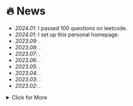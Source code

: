 # 🔥 News
- *2024.01*: I passed 100 questions on leetcode.
- *2024.01*: I set up this personal homepage.
- *2023.09*: .
- *2023.08*: .
- *2023.07*: .
- *2023.06*: .
- *2023.05*: .
- *2023.04*: .
- *2023.03*: .
- *2023.02*: .
<details>
<summary markdown="span">Click for More</summary>
<ul>
<li> <i>2022.06</i>:  One paper is accepted in my dream. </li>
<li> <i>2022.06</i>:  One paper is accepted in my dream.</li>
<li> <i>2022.06</i>:  One paper is appeared in my dream.</li>
<li> <i>2022.05</i>:  One paper to submit in my dream.</li>
</ul>
</details>
